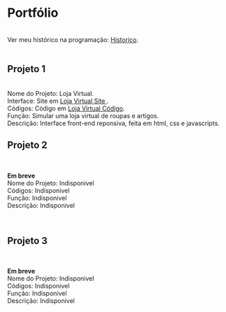 <h1> Portfólio</h1>

<br>
Ver meu histórico na programação: <a href='https://github.com/Rodolfo-desenvolve/python-desktop'>Historico</a>.
<br>
<br>

<h2>Projeto 1</h2>

<br>
Nome do Projeto: Loja Virtual. <br>
Interface: Site em  <a href='https://rodolfo-desenvolve.github.io/Loja_virtual/'>Loja Virtual Site </a>. <br>
Códigos: Código em  <a href='https://github.com/Rodolfo-desenvolve/Loja_virtual'>Loja Virtual Código</a>. <br>
Função: Simular uma loja virtual de roupas e artigos. <br>
Descrição: Interface front-end reponsiva, feita em html, css e javascripts.


<br>

<h2>Projeto 2</h2>

<br>

**Em breve** <br>
Nome do Projeto: Indisponivel <br>
Códigos: Indisponivel<br>
Função: Indisponivel <br>
Descrição: Indisponivel

<br>

<h2>Projeto 3</h2>

<br>

**Em breve** <br>
Nome do Projeto: Indisponivel <br>
Códigos: Indisponivel <br>
Função: Indisponivel <br>
Descrição: Indisponivel

<br>
